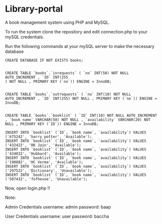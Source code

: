 # Library-portal


A book management system using PHP and MySQL.

To run the system clone the repository and edit connection.php to your mySQL credentials.

Run the following commands at your mySQL server to make the necessary database


```
CREATE DATABASE IF NOT EXISTS books;


CREATE TABLE `books`.`inrequests` ( `no` INT(50) NOT NULL AUTO_INCREMENT , `ID` INT(255
) NOT NULL , PRIMARY KEY (`no`)) ENGINE = InnoDB;


CREATE TABLE `books`.`outrequests` ( `no` INT(10) NOT NULL AUTO_INCREMENT , `ID` INT(255) NOT NULL , PRIMARY KEY (`no`)) ENGINE = InnoDB;


CREATE TABLE `books`.`booklist` ( `ID` INT(10) NOT NULL AUTO_INCREMENT , `book name` VARCHAR(50) NOT NULL , `availability` VARCHAR(20) NOT NULL , PRIMARY KEY (`ID`)) ENGINE = InnoDB;

INSERT INTO `booklist` (`ID`, `book name`, `availability`) VALUES ('675242', 'harry potter', 'Available');
INSERT INTO `booklist` (`ID`, `book name`, `availability`) VALUES ('432422', 'RK Jain', 'Available');
INSERT INTO `booklist` (`ID`, `book name`, `availability`) VALUES ('434032', 'Hubbard', 'Available');
INSERT INTO `booklist` (`ID`, `book name`, `availability`) VALUES ('190882', 'HC Verma', 'Available');
INSERT INTO `booklist` (`ID`, `book name`, `availability`) VALUES ('297522', 'Dictionary', 'Unavailable');
INSERT INTO `booklist` (`ID`, `book name`, `availability`) VALUES ('507432', 'fofhevoe', 'Unavailable');
```
Now, open login.php !!

Note:

Admin Credentials
username:   admin
password:   baap

User Credentials
username:   user
password:   baccha



